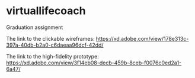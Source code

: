 # virtuallifecoach
Graduation assignment

The link to the clickable wireframes:
https://xd.adobe.com/view/178e313c-397a-40db-b2a0-c6daeaa96dcf-42dd/

The link to the high-fidelity prototype:
https://xd.adobe.com/view/3f14eb08-decb-459b-8ceb-f0076c0ed2a1-6a47/
